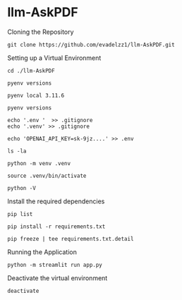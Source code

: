 # llm-AskPDF

Cloning the Repository

    git clone https://github.com/evadelzz1/llm-AskPDF.git

Setting up a Virtual Environment

    cd ./llm-AskPDF

    pyenv versions

    pyenv local 3.11.6

    pyenv versions

    echo '.env '  >> .gitignore
    echo '.venv' >> .gitignore

    echo 'OPENAI_API_KEY=sk-9jz....' >> .env

    ls -la

    python -m venv .venv

    source .venv/bin/activate

    python -V

Install the required dependencies

    pip list
    
    pip install -r requirements.txt
    
    pip freeze | tee requirements.txt.detail

Running the Application

    python -m streamlit run app.py

Deactivate the virtual environment

    deactivate
